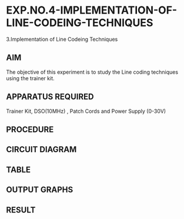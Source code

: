 # EXP.NO.4-IMPLEMENTATION-OF-LINE-CODEING-TECHNIQUES

3.Implementation of Line Codeing Techniques 
  
## AIM    
 The objective of this experiment is to study the Line coding techniques using the trainer kit. 
## APPARATUS REQUIRED
Trainer Kit, DSO(10MHz) , Patch Cords and Power Supply (0-30V)   
## PROCEDURE

## CIRCUIT DIAGRAM

## TABLE

## OUTPUT GRAPHS

## RESULT 
